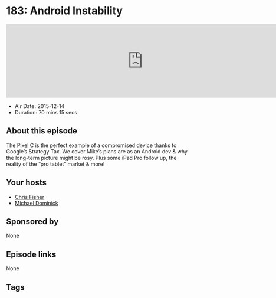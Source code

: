 # 183: Android Instability

<iframe src="https://player.fireside.fm/v2/MLf2ZzhC+rKYDhwJx?theme=dark" width="740" height="200" frameborder="0" scrolling="no"></iframe>

* Air Date: 2015-12-14
* Duration: 70 mins 15 secs

## About this episode

The Pixel C is the perfect example of a compromised device thanks to Google’s Strategy Tax. We cover Mike’s plans are as an Android dev & why the long-term picture might be rosy. Plus some iPad Pro follow up, the reality of the “pro tablet” market & more!

## Your hosts
* [Chris Fisher](https://coder.show/hosts/chrislas)
* [Michael Dominick](https://coder.show/hosts/michael)

## Sponsored by

None



## Episode links

None



## Tags

